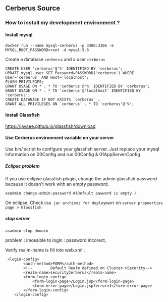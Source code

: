 ## Cerberus Source
    
### How to install my development environment ?

#### Install mysql
```
docker run --name mysql-cerberus -p 3306:3306 -e MYSQL_ROOT_PASSWORD=root -d mysql:5.6
```

Create a database `cerberus` and a user `cerberus`

```
CREATE USER 'cerberus'@'%' IDENTIFIED BY 'cerberus';
UPDATE mysql.user SET Password=PASSWORD('cerberus') WHERE User='cerberus' AND Host='localhost';
FLUSH PRIVILEGES;
GRANT USAGE ON * . * TO 'cerberus'@'%' IDENTIFIED BY 'cerberus';
GRANT USAGE ON * . * TO 'cerberus'@'localhost' IDENTIFIED BY 'cerberus';
CREATE DATABASE IF NOT EXISTS `cerberus` ;
GRANT ALL PRIVILEGES ON `cerberus` . * TO 'cerberus'@'%';
```

#### Install Glassfish

https://javaee.github.io/glassfish/download


#### Use Cerberus environment variable on your server 

Use bin/ script to configure your glassfish server. Just replace your mysql information on 00Config and run 00Config & 01AppServerConfig

##### Eclipse problem
If you use eclipse glassfish plugin, change the admin glassfish password because it doesn't work with an empty password.

```
asadmin change-admin-password #(Default pawword is empty.)
```  

On eclipse, Check `Use jar archives for deployment` on `server propoerties page > Glassfish`

##### stop server
```
asadmin stop-domain
```



problem : imossible to login : password incorect,

Verify realm-name is fill into web.xml :

```
 <login-config>
        <auth-method>FORM</auth-method>
        <!--        Default Realm defined on Cluster->Security-->
        <realm-name>securityCerberus</realm-name>
        <form-login-config>
            <form-login-page>/Login.jsp</form-login-page>
            <form-error-page>/Login.jsp?error=1</form-error-page>
        </form-login-config>
    </login-config>
```

